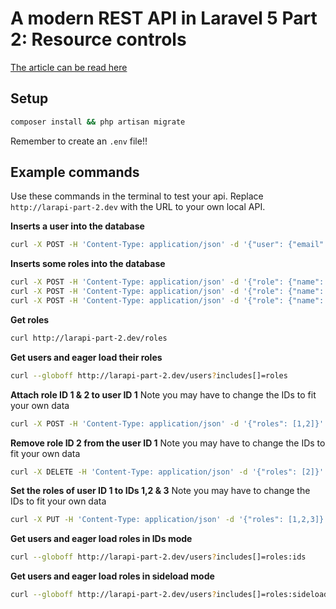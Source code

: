 # A modern REST API in Laravel 5 Part 2: Resource controls

[The article can be read here](http://esbenp.github.io/2016/04/15/modern-rest-api-laravel-part-2/)

## Setup

```bash
composer install && php artisan migrate
```

Remember to create an `.env` file!!

## Example commands

Use these commands in the terminal to test your api. Replace `http://larapi-part-2.dev` with the URL to your own local API.

**Inserts a user into the database**
```bash
curl -X POST -H 'Content-Type: application/json' -d '{"user": {"email": "user@user.com", "name": "A user", "password": "12345678"}}' http://larapi-part-2.dev/users
```

**Inserts some roles into the database**
```bash
curl -X POST -H 'Content-Type: application/json' -d '{"role": {"name": "Role #1"}}' http://larapi-part-2.dev/roles &&
curl -X POST -H 'Content-Type: application/json' -d '{"role": {"name": "Role #2"}}' http://larapi-part-2.dev/roles &&
curl -X POST -H 'Content-Type: application/json' -d '{"role": {"name": "Role #3"}}' http://larapi-part-2.dev/roles
```

**Get roles**
```bash
curl http://larapi-part-2.dev/roles
```

**Get users and eager load their roles**
```bash
curl --globoff http://larapi-part-2.dev/users?includes[]=roles
```

**Attach role ID 1 & 2 to user ID 1**
Note you may have to change the IDs to fit your own data
```bash
curl -X POST -H 'Content-Type: application/json' -d '{"roles": [1,2]}' http://larapi-part-2.dev/users/1/roles
```

**Remove role ID 2 from the user ID 1**
Note you may have to change the IDs to fit your own data
```bash
curl -X DELETE -H 'Content-Type: application/json' -d '{"roles": [2]}' http://larapi-part-2.dev/users/1/roles
```

**Set the roles of user ID 1 to IDs 1,2 & 3**
Note you may have to change the IDs to fit your own data
```bash
curl -X PUT -H 'Content-Type: application/json' -d '{"roles": [1,2,3]}' http://larapi-part-2.dev/users/1/roles
```

**Get users and eager load roles in IDs mode**
```bash
curl --globoff http://larapi-part-2.dev/users?includes[]=roles:ids
```

**Get users and eager load roles in sideload mode**
```bash
curl --globoff http://larapi-part-2.dev/users?includes[]=roles:sideload
```
